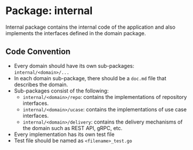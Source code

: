 # Package: internal

Internal package contains the internal code of the application and also implements the interfaces defined in the domain package.

## Code Convention

- Every domain should have its own sub-packages: `internal/<domain>/...`
- In each domain sub-package, there should be a `doc.md` file that describes the domain.
- Sub-packages consist of the following:
  - `internal/<domain>/repo`: contains the implementations of repository interfaces.
  - `internal/<domain>/ucase`: contains the implementations of use case interfaces.
  - `internal/<domain>/delivery`: contains the delivery mechanisms of the domain such as REST API, gRPC, etc.
- Every implementation has its own test file
- Test file should be named as `<filename>_test.go`

